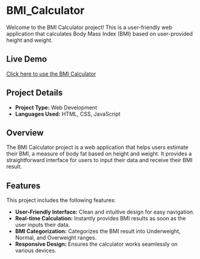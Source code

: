 # BMI_Calculator
Welcome to the BMI Calculator project! This is a user-friendly web application that calculates Body Mass Index (BMI) based on user-provided height and weight.

## Live Demo

[Click here to use the BMI Calculator](https://rkkarthi07.github.io/BMI_Calculator/bmi.html)

## Project Details

- **Project Type:** Web Development
- **Languages Used:** HTML, CSS, JavaScript

## Overview

The BMI Calculator project is a web application that helps users estimate their BMI, a measure of body fat based on height and weight. It provides a straightforward interface for users to input their data and receive their BMI result.

## Features

This project includes the following features:

- **User-Friendly Interface:** Clean and intuitive design for easy navigation.
- **Real-time Calculation:** Instantly provides BMI results as soon as the user inputs their data.
- **BMI Categorization:** Categorizes the BMI result into Underweight, Normal, and Overweight ranges.
- **Responsive Design:** Ensures the calculator works seamlessly on various devices.

